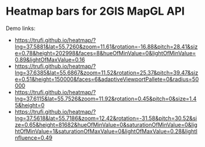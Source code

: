 # Heatmap bars for 2GIS MapGL API

Demo links:

-   https://trufi.github.io/heatmap/?lng=37.5881&lat=55.7260&zoom=11.61&rotation=-16.88&pitch=28.41&size=0.78&height=202998&faces=8&hueOfMinValue=0&lightOfMinValue=0.89&lightOfMaxValue=0.16
-   https://trufi.github.io/heatmap/?lng=37.6385&lat=55.6867&zoom=11.52&rotation=25.37&pitch=39.47&size=0.51&height=150000&faces=6&adaptiveViewportPallete=0&radius=50000
-   https://trufi.github.io/heatmap/?lng=37.6115&lat=55.7526&zoom=11.92&rotation=0.45&pitch=0&size=1.45&height=0
-   https://trufi.github.io/heatmap/?lng=37.5618&lat=55.7186&zoom=12.42&rotation=-31.58&pitch=30.52&size=0.65&height=81682&hueOfMinValue=0&saturationOfMinValue=0&lightOfMinValue=1&saturationOfMaxValue=0&lightOfMaxValue=0.28&lightInfluence=0.49
